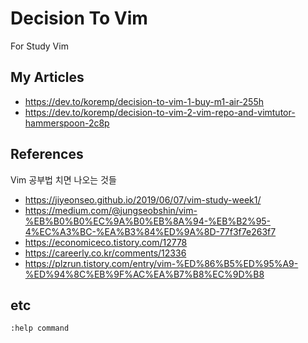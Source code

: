# Decision To Vim

For Study Vim

## My Articles

* <https://dev.to/koremp/decision-to-vim-1-buy-m1-air-255h>
* <https://dev.to/koremp/decision-to-vim-2-vim-repo-and-vimtutor-hammerspoon-2c8p>

## References

Vim 공부법 치면 나오는 것들

* <https://jiyeonseo.github.io/2019/06/07/vim-study-week1/>
* <https://medium.com/@jungseobshin/vim-%EB%B0%B0%EC%9A%B0%EB%8A%94-%EB%B2%95-4%EC%A3%BC-%EA%B3%84%ED%9A%8D-77f3f7e263f7>
* <https://economiceco.tistory.com/12778>
* <https://careerly.co.kr/comments/12336>
* <https://plzrun.tistory.com/entry/vim-%ED%86%B5%ED%95%A9-%ED%94%8C%EB%9F%AC%EA%B7%B8%EC%9D%B8>

## etc

```text
:help command
```
